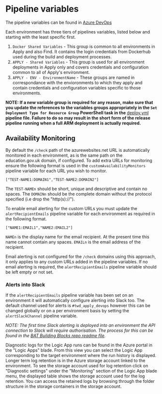 # Pipeline variables

The pipeline variables can be found in [Azure DevOps](https://dfe-ssp.visualstudio.com/Become-A-Teacher/_library?itemType=VariableGroups)

Each environment has three tiers of pipelines variables, listed below and starting with the least specific first.
1. `Docker Shared Variables` - This group is common to all environments in Apply and also Find. It contains the login credentials from Dockerhub used during the build and deployment processes.
1. `APPLY - Shared Variables` - This group is used for all environment deployments in Apply only and covers credentials and configuration common to all of Apply's environment.
1. `APPLY - ENV - EnvironmentName` - These groups are named in correspondance with the envioronments to which they apply and contain credentials and configuration variables specific to those environments.

**NOTE: If a new variable group is required for any reason, make sure that you update the references to the variables groups appropriately in the `Set Deployment Type for Resource Group` PowerShell task in the** [deploy.yml](../azure/pipelines/templates/deploy.yml) **pipeline file. Failure to do so may result in the short form of the release pipeline running when a full ARM deployment is actually required.**

## Availability Monitoring

By default the `/check` path of the azurewebsites.net URL is automatically monitored in each environment, as is the same path on the education.gov.uk domain, if configured. To add extra URLs for monitoring ensure the following format is used in the `customAvailabilityMonitors` pipeline variable for each URL you wish to monitor.

`["TEST-NAME1:DOMAIN1","TEST-NAME2:DOMAIN2"]`

The `TEST-NAMEn` should be short, unique and descriptive and contain no spaces. The `DOMAINn` should be the complete domain without the protocol specified (i.e drop the "http(s)://").

To enable email alerting for the custom URLs you must update the `alertRecipientEmails` pipeline variable for each environment as required in the following format.

`["NAME1:EMAIL1","NAME2:EMAIL2"]`

`NAMEn` is the display name for the email recipient. At the present time this name cannot contain any spaces. `EMAILn` is the email address of the recipient.

Email alerting is not configured for the `/check` domains using this approach, it only applies to any custom URLs added in the pipeline variables. If no email alerting is required, the `alertRecipientEmails` pipeline variable should be left empty or not set.

### Alerts into Slack

If the `alertRecipientEmails` pipeline variable has been set on an environment it will automatically configure alerting into Slack too. The default channel used for alerts is `#twd_apply_devops` however this can be changed globally or on a per environment basis by setting the `alertSlackChannel` pipeline variable.

*NOTE: The first time Slack alerting is deployed into an environment the API connection to Slack will require authorisation. The process for this can be found in the [BAT Building Blocks repo readme file](https://github.com/DFE-Digital/bat-platform-building-blocks#logic-app-for-slack).*

Diagnostic logs for the Logic App runs can be found in the Azure portal in the "Logic Apps" blade. From this view you can select the Logic App corresponding to the target environment where the run history is displayed. Longer term log retention is in the Azure storage account linked to the environment. To see the storage account used for log retention click on "Diagnostic settings" under the "Monitoring" section of the Logic App blade menu, the displayed table shows the storage account used for the log retention. You can access the retained logs by browsing through the folder structure in the storage containers in the storage account.

